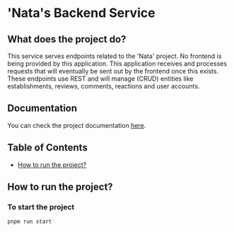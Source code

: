 # 'Nata's Backend Service

## What does the project do?

This service serves endpoints related to the 'Nata' project. No frontend is being provided by this application. This application receives and processes requests that will eventually be sent out by the frontend once this exists.  
These endpoints use REST and will manage (CRUD) entities like establishments, reviews, comments, reactions and user accounts.

## Documentation

You can check the project documentation [here](docs).

## Table of Contents

- [How to run the project?](#how-to-run-the-project)

## How to run the project?

### To start the project

    pnpm run start
